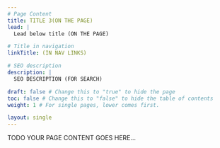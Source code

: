 ```yaml
---
# Page Content
title: TITLE 3(ON THE PAGE)
lead: |
  Lead below title (ON THE PAGE)

# Title in navigation
linkTitle: (IN NAV LINKS)

# SEO description
description: |
  SEO DESCRIPTION (FOR SEARCH)

draft: false # Change this to "true" to hide the page
toc: false # Change this to "false" to hide the table of contents
weight: 1 # For single pages, lower comes first.

layout: single
---
```


TODO YOUR PAGE CONTENT GOES HERE...